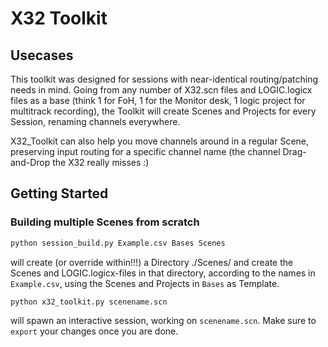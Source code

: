 # X32 Toolkit

## Usecases

This toolkit was designed for sessions with near-identical routing/patching needs in mind. Going from any number of X32.scn files and LOGIC.logicx files as a base (think 1 for FoH, 1 for the Monitor desk, 1 logic project for multitrack recording), the Toolkit will create Scenes and Projects for every Session, renaming channels everywhere.

X32_Toolkit can also help you move channels around in a regular Scene, preserving input routing for a specific channel name (the channel Drag-and-Drop the X32 really misses :)

## Getting Started

### Building multiple Scenes from scratch

```bash
python session_build.py Example.csv Bases Scenes
```
will create (or override within!!!) a Directory ./Scenes/ and create the Scenes and LOGIC.logicx-files in that directory, according to the names in ```Example.csv```, using the Scenes and Projects in ```Bases``` as Template.

```bash
python x32_toolkit.py scenename.scn
```
will spawn an interactive session, working on ```scenename.scn```. Make sure to ```export``` your changes once you are done.

